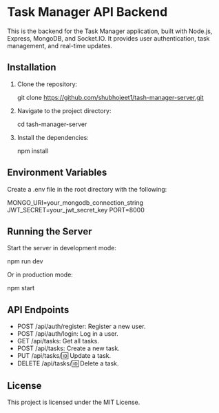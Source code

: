 # Task Manager API Backend

This is the backend for the Task Manager application, built with Node.js, Express, MongoDB, and Socket.IO. It provides user authentication, task management, and real-time updates.

## Installation

1. Clone the repository:

   git clone https://github.com/shubhojeet1/tash-manager-server.git

2. Navigate to the project directory:

   cd tash-manager-server

3. Install the dependencies:

   npm install

## Environment Variables

Create a .env file in the root directory with the following:

MONGO_URI=your_mongodb_connection_string
JWT_SECRET=your_jwt_secret_key
PORT=8000

## Running the Server

Start the server in development mode:

   npm run dev

Or in production mode:

   npm start

## API Endpoints

- POST /api/auth/register: Register a new user.
- POST /api/auth/login: Log in a user.
- GET /api/tasks: Get all tasks.
- POST /api/tasks: Create a new task.
- PUT /api/tasks/:id: Update a task.
- DELETE /api/tasks/:id: Delete a task.

## License

This project is licensed under the MIT License.
